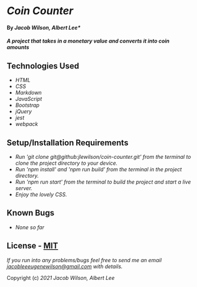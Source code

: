 # _Coin Counter_

#### By _*Jacob Wilson, Albert Lee**_

#### _A project that takes in a monetary value and converts it into coin amounts_

## Technologies Used

* _HTML_
* _CSS_
* _Markdown_
* _JavaScript_
* _Bootstrap_
* _jQuery_
* _jest_
* _webpack_


## Setup/Installation Requirements

* _Run 'git clone git@github:jlewilson/coin-counter.git' from the terminal to clone the project directory to your device._
* _Run 'npm install' and 'npm run build' from the terminal in the project directory._
* _Run 'npm run start' from the terminal to build the project and start a live server._
* _Enjoy the lovely CSS._

## Known Bugs

* _None so far_

## License - [MIT](https://opensource.org/licenses/MIT)

_If you run into any problems/bugs feel free to send me an email jacobleeeugenewilson@gmail.com with details._

Copyright (c) _2021_ _Jacob Wilson, Albert Lee_